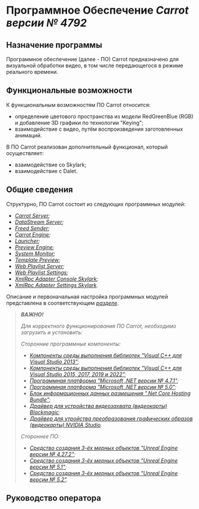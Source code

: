 # Программное Обеспечение ***Carrot версии № 4792*** 

## Назначение программы

Программное обеспечение (далее - ПО) Carrot предназначено для визуальной обработки видео, в том числе передающегося в режиме реального времени.

## Функциональные возможности

К функциональным возможностям ПО Carrot относится:
* определение цветового пространства из модели RedGreenBlue (RGB) и добавление 3D графики по технологии "Keying";
* взаимодействие с видео, путём воспроизведения заготовленных анимаций.

В ПО Carrot реализован дополнительный функционал, который осуществляет:
* взаимодействие со Skylark;
* взаимодействие с Dalet.

## Общие сведения

[comment]: # (Указывается перечень программного обеспечения, необходимый для функционирования ПО Carrot)

Структурно, ПО Carrot состоит из следующих программных модулей:
* *[Carrot Server](CarrotServer.md);*
* *[DataStream Server](DataStreamServer.md);*
* *[Freed Sender](FreedSender.md);*
* *[Carrot Engine](CarrotEngine.md);*
* *[Launcher](Launcher.md);*
* *[Preview Engine](PreviewEngine.md);*
* *[System Monitor](SystemMonitor.md);*
* *[Template Preview](TemplatePreview.md);*
* *[Web Playlist Server](WebPlaylistServer.md);*
* *[Web Playlist Settings](WebPlaylistSettings.md);*
* *[XmlRpc Adapter Console Skylark](XmlRpcAdapterConsoleSkylark.md);*
* *[XmlRpc Adapter Settings Skylark](XmlRpcAdapterSettingsSkylark.md).*

Описание и первоначальная настройка программных модулей представлена в соответствующем *[разделе]()*.

>***ВАЖНО!*** 
>
>*Для корректного функционирования ПО Carrot, необходимо загрузить и установить:*
>
> *Сторонние программные компоненты:*
>* *[Компоненты среды выполнения библиотек "Visual C++ для Visual Studio 2013"](https://aka.ms/highdpimfc2013x64enu);*
>* *[Компоненты среды выполнения библиотек "Visual C++ для Visual Studio 2015, 2017, 2019 и 2022"](https://aka.ms/vs/17/release/vc_redist.x64.exe);*
>* *[Программная платформа "Microsoft .NET версии № 4.7.1"](https://www.softportal.com/getsoft-16133-microsoft-net-framework-4.html);*
>* *[Программная платформа "Microsoft .NET версии № 5.0"](https://www.softportal.com/getsoft-16133-microsoft-net-framework-4.html);*
>* *[Блок информационных данных размешения ".Net Core Hosting Bundle"](https://download.visualstudio.microsoft.com/download/pr/98ff0a08-a283-428f-8e54-19841d97154c/8c7d5f9600eadf264f04c82c813b7aab/dotnet-hosting-8.0.2-win.exe);*
>* *[Драйвер для устройства видеозахвата (видеокарты) Blackmagic](https://swr.cloud.blackmagicdesign.com/DesktopVideo/v12.8.1/Blackmagic_Desktop_Video_Windows_12.8.1.zip?verify=1709142783-ktES%2BMWHfKYVADdn4Z%2BQhRuCLq300a9QzUFvUVepSZo%3D);*
>* *[Драйвер для утройства преобразования графических образов (видеокарты) NVIDIA Studio](https://ru.download.nvidia.com/Windows/442.92/442.92-desktop-win10-64bit-international-nsd-dch-whql.exe).*
>
>*Стороннее ПО:*
>* *[Средство создания 3-ёх мерных объектов "Unreal Engine версии № 4.27.2"]();*
>* *[Средство создания 3-ёх мерных объектов "Unreal Engine версии № 5.1"]();*
>* *[Средство создания 3-ёх мерных объектов "Unreal Engine версии № 5.2"]().*


## Руководство оператора
